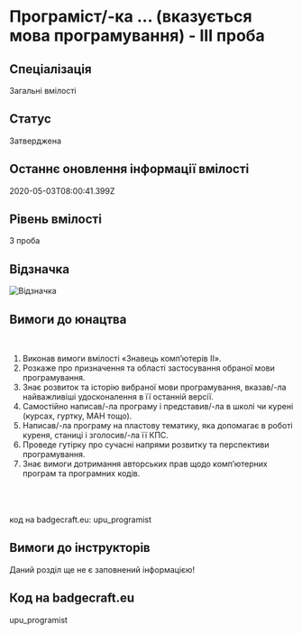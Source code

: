 # Програміст&#x2F;-ка ... (вказується мова програмування) - ІІІ проба

## Спеціалізація

Загальні вмілості

## Статус

Затверджена

## Останнє оновлення інформації вмілості

2020-05-03T08:00:41.399Z

## Рівень вмілості

3 проба

## Відзначка

![Відзначка](../images/Prohramist_mova_prohram_III/)

## Вимоги до юнацтва

<br><ol>
 <li>Виконав вимоги вмілості «Знавець комп’ютерів ІІ». </li>
 <li>Розкаже про призначення та області застосування
     обраної мови програмування.</li>
 <li>Знає розвиток та історію вибраної мови
     програмування, вказав/-ла найважливіші удосконалення в її останній версії.
     </li>
 <li>Самостійно написав/-ла програму і представив/-ла в
     школі чи курені (курсах, гуртку, МАН тощо).</li>
 <li>Написав/-ла програму на пластову тематику,
     яка допомагає в роботі куреня, станиці і зголосив/-ла
     її КПС.</li>
 <li>Проведе гутірку про сучасні напрями розвитку та
     перспективи програмування.</li>
 <li>Знає вимоги дотримання авторських прав щодо
     комп’ютерних програм та програмних кодів.</li>
</ol><br><span><br><br></span>код на badgecraft.eu: upu_programist<br>

## Вимоги до інструкторів

Даний розділ ще не є заповнений інформацією!

## Код на badgecraft.eu

upu_programist